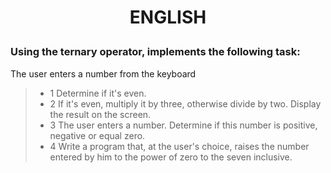 # <p align=center>**ENGLISH**</p>

### Using the ternary operator, implements the following task:

The user enters a number from the keyboard

> - 1 Determine if it's even.
> - 2 If it's even, multiply it by three, otherwise divide by two. Display the result on the screen.
> - 3 The user enters a number. Determine if this number is positive, negative or equal zero.
> - 4 Write a program that, at the user's choice, raises the number entered by him to the power of
zero to the seven inclusive.
